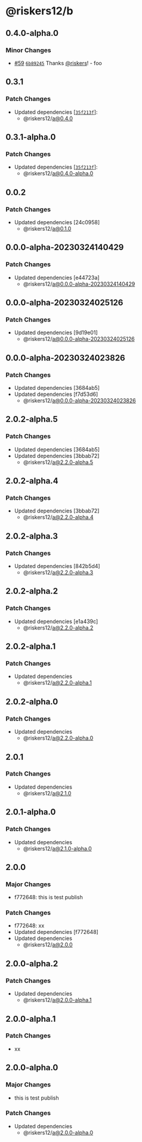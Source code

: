 # @riskers12/b

## 0.4.0-alpha.0

### Minor Changes

- [#59](https://github.com/riskers/fe-bootstrap-template/pull/59) [`6b89245`](https://github.com/riskers/fe-bootstrap-template/commit/6b892456b31b34203ab59a9672dc4486300986cd) Thanks [@riskers](https://github.com/riskers)! - foo

## 0.3.1

### Patch Changes

- Updated dependencies [[`35f213f`](https://github.com/riskers/fe-bootstrap-template/commit/35f213f20d0c4976f562877f1e643c4e40823f2e)]:
  - @riskers12/a@0.4.0

## 0.3.1-alpha.0

### Patch Changes

- Updated dependencies [[`35f213f`](https://github.com/riskers/fe-bootstrap-template/commit/35f213f20d0c4976f562877f1e643c4e40823f2e)]:
  - @riskers12/a@0.4.0-alpha.0

## 0.0.2

### Patch Changes

- Updated dependencies [24c0958]
  - @riskers12/a@0.1.0

## 0.0.0-alpha-20230324140429

### Patch Changes

- Updated dependencies [e44723a]
  - @riskers12/a@0.0.0-alpha-20230324140429

## 0.0.0-alpha-20230324025126

### Patch Changes

- Updated dependencies [9d19e01]
  - @riskers12/a@0.0.0-alpha-20230324025126

## 0.0.0-alpha-20230324023826

### Patch Changes

- Updated dependencies [3684ab5]
- Updated dependencies [f7d53d6]
  - @riskers12/a@0.0.0-alpha-20230324023826

## 2.0.2-alpha.5

### Patch Changes

- Updated dependencies [3684ab5]
- Updated dependencies [3bbab72]
  - @riskers12/a@2.2.0-alpha.5

## 2.0.2-alpha.4

### Patch Changes

- Updated dependencies [3bbab72]
  - @riskers12/a@2.2.0-alpha.4

## 2.0.2-alpha.3

### Patch Changes

- Updated dependencies [842b5d4]
  - @riskers12/a@2.2.0-alpha.3

## 2.0.2-alpha.2

### Patch Changes

- Updated dependencies [e1a439c]
  - @riskers12/a@2.2.0-alpha.2

## 2.0.2-alpha.1

### Patch Changes

- Updated dependencies
  - @riskers12/a@2.2.0-alpha.1

## 2.0.2-alpha.0

### Patch Changes

- Updated dependencies
  - @riskers12/a@2.2.0-alpha.0

## 2.0.1

### Patch Changes

- Updated dependencies
  - @riskers12/a@2.1.0

## 2.0.1-alpha.0

### Patch Changes

- Updated dependencies
  - @riskers12/a@2.1.0-alpha.0

## 2.0.0

### Major Changes

- f772648: this is test publish

### Patch Changes

- f772648: xx
- Updated dependencies [f772648]
- Updated dependencies
  - @riskers12/a@2.0.0

## 2.0.0-alpha.2

### Patch Changes

- Updated dependencies
  - @riskers12/a@2.0.0-alpha.1

## 2.0.0-alpha.1

### Patch Changes

- xx

## 2.0.0-alpha.0

### Major Changes

- this is test publish

### Patch Changes

- Updated dependencies
  - @riskers12/a@2.0.0-alpha.0
